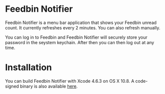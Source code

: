 # Feedbin Notifier

Feedbin Notifier is a menu bar application that shows your Feedbin unread count. It currently refreshes every 2 minutes. You can also refresh manually.

You can log in to Feedbin and Feedbin Notifier will securely store your password in the seystem keychain. After then you can then log out at any time.

# Installation

You can build Feedbin Notifier with Xcode 4.6.3 on OS X 10.8. A code-signed binary is also available [here](http://cl.ly/PyUr).
